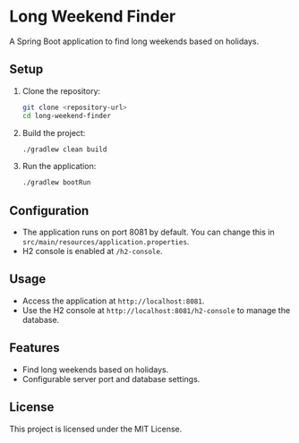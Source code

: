 # Long Weekend Finder

A Spring Boot application to find long weekends based on holidays.

## Setup

1. Clone the repository:
   ```bash
   git clone <repository-url>
   cd long-weekend-finder
   ```

2. Build the project:
   ```bash
   ./gradlew clean build
   ```

3. Run the application:
   ```bash
   ./gradlew bootRun
   ```

## Configuration

- The application runs on port 8081 by default. You can change this in `src/main/resources/application.properties`.
- H2 console is enabled at `/h2-console`.

## Usage

- Access the application at `http://localhost:8081`.
- Use the H2 console at `http://localhost:8081/h2-console` to manage the database.

## Features

- Find long weekends based on holidays.
- Configurable server port and database settings.

## License

This project is licensed under the MIT License. 